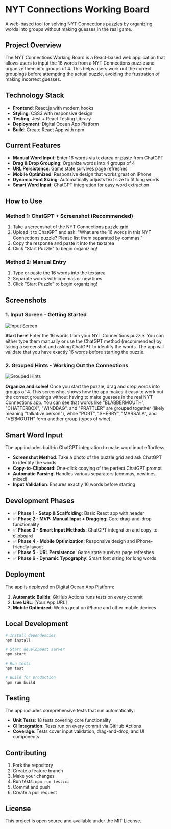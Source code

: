 # NYT Connections Working Board

A web-based tool for solving NYT Connections puzzles by organizing words into groups without making guesses in the real game.

## Project Overview

The NYT Connections Working Board is a React-based web application that allows users to input the 16 words from a NYT Connections puzzle and organize them into groups of 4. This helps users work out the correct groupings before attempting the actual puzzle, avoiding the frustration of making incorrect guesses.

## Technology Stack

- **Frontend**: React.js with modern hooks
- **Styling**: CSS3 with responsive design
- **Testing**: Jest + React Testing Library
- **Deployment**: Digital Ocean App Platform
- **Build**: Create React App with npm

## Current Features

- **Manual Word Input**: Enter 16 words via textarea or paste from ChatGPT
- **Drag & Drop Grouping**: Organize words into 4 groups of 4
- **URL Persistence**: Game state survives page refreshes
- **Mobile Optimized**: Responsive design that works great on iPhone
- **Dynamic Font Sizing**: Automatically adjusts text size to fit long words
- **Smart Word Input**: ChatGPT integration for easy word extraction

## How to Use

### Method 1: ChatGPT + Screenshot (Recommended)
1. Take a screenshot of the NYT Connections puzzle grid
2. Upload it to ChatGPT and ask: "What are the 16 words in this NYT Connections puzzle? Please list them separated by commas."
3. Copy the response and paste it into the textarea
4. Click "Start Puzzle" to begin organizing!

### Method 2: Manual Entry
1. Type or paste the 16 words into the textarea
2. Separate words with commas or new lines
3. Click "Start Puzzle" to begin organizing!

## Screenshots

### 1. Input Screen - Getting Started
![Input Screen](screenshots/initial_screen.png)

**Start here!** Enter the 16 words from your NYT Connections puzzle. You can either type them manually or use the ChatGPT method (recommended) by taking a screenshot and asking ChatGPT to identify the words. The app will validate that you have exactly 16 words before starting the puzzle.

### 2. Grouped Hints - Working Out the Connections
![Grouped Hints](screenshots/board_in_progress.png)

**Organize and solve!** Once you start the puzzle, drag and drop words into groups of 4. This screenshot shows how the app makes it easy to work out the correct groupings without having to make guesses in the real NYT Connections app. You can see that words like "BLABBERMOUTH", "CHATTERBOX", "WINDBAG", and "PRATTLER" are grouped together (likely meaning "talkative person"), while "PORT", "SHERRY", "MARSALA", and "VERMOUTH" form another group (types of wine).

## Smart Word Input

The app includes built-in ChatGPT integration to make word input effortless:

- **Screenshot Method**: Take a photo of the puzzle grid and ask ChatGPT to identify the words
- **Copy-to-Clipboard**: One-click copying of the perfect ChatGPT prompt
- **Automatic Parsing**: Handles various separators (commas, newlines, mixed)
- **Input Validation**: Ensures exactly 16 words before starting

## Development Phases

- ✅ **Phase 1 - Setup & Scaffolding**: Basic React app with header
- ✅ **Phase 2 - MVP: Manual Input + Dragging**: Core drag-and-drop functionality
- ✅ **Phase 3 - Smart Input Methods**: ChatGPT integration and copy-to-clipboard
- ✅ **Phase 4 - Mobile Optimization**: Responsive design and iPhone-friendly layout
- ✅ **Phase 5 - URL Persistence**: Game state survives page refreshes
- ✅ **Phase 6 - Dynamic Typography**: Smart font sizing for long words

## Deployment

The app is deployed on Digital Ocean App Platform:

1. **Automatic Builds**: GitHub Actions runs tests on every commit
2. **Live URL**: [Your App URL]
3. **Mobile Optimized**: Works great on iPhone and other mobile devices

## Local Development

```bash
# Install dependencies
npm install

# Start development server
npm start

# Run tests
npm test

# Build for production
npm run build
```

## Testing

The app includes comprehensive tests that run automatically:

- **Unit Tests**: 18 tests covering core functionality
- **CI Integration**: Tests run on every commit via GitHub Actions
- **Coverage**: Tests cover input validation, drag-and-drop, and UI components

## Contributing

1. Fork the repository
2. Create a feature branch
3. Make your changes
4. Run tests: `npm run test:ci`
5. Commit and push
6. Create a pull request

## License

This project is open source and available under the MIT License.
